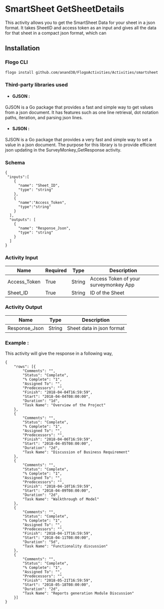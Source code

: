 
# SmartSheet GetSheetDetails

This activity allows you to get the SmartSheet Data for your sheet in a json format. It takes SheetID and access token as an input and gives all the data for that sheet in a compact json format, which can 

## Installation

### Flogo CLI

```
flogo install github.com/anand38/FlogoActivities/Activities/smartsheet
```

### Third-party libraries used
- #### GJSON :
GJSON is a Go package that provides a fast and simple way to get values from a json document. It has features such as one line retrieval, dot notation paths, iteration, and parsing json lines.
- #### SJSON :
SJSON is a Go package that provides a very fast and simple way to set a value in a json document. The purpose for this library is to provide efficient json updating in the SurveyMonkey_GetResponse activity.

### Schema

```
{
 "inputs":[
    {
      "name": "Sheet_ID",
      "type": "string"
    },
    {
      "name":"Access_Token",
      "type":"string"
    }
  ],
  "outputs": [
    {
      "name": "Response_Json",
      "type": "string"
    }
  ]
}
```

### Activity Input


| Name | Required | Type | Description |
| ---- | -------- | ---- |------------ |
| Access_Token | True | String | Access Token of your surveymonkey App |
| Sheet_ID  | True | String | ID of the Sheet |


### Activity Output


| Name | Type | Description |
| ---- | ---- | ----------- |
| Response_Json | String | Sheet data in json format |

### Example :
This activity will give the response in a following way,

```
{
	"rows": [{
		"Comments": "",
		"Status": "Complete",
		"% Complete": "1",
		"Assigned To": "",
		"Predecessors": "",
		"Finish": "2018-04-04T16:59:59",
		"Start": "2018-04-04T08:00:00",
		"Duration": "1d",
		"Task Name": "Overview of the Project"
	},
	{
		"Comments": "",
		"Status": "Complete",
		"% Complete": "1",
		"Assigned To": "",
		"Predecessors": "",
		"Finish": "2018-04-06T16:59:59",
		"Start": "2018-04-05T08:00:00",
		"Duration": "2d",
		"Task Name": "Discussion of Business Requirement"
	},
	{
		"Comments": "",
		"Status": "Complete",
		"% Complete": "1",
		"Assigned To": "",
		"Predecessors": "",
		"Finish": "2018-04-10T16:59:59",
		"Start": "2018-04-09T08:00:00",
		"Duration": "2d",
		"Task Name": "Walkthrough of Model"
	},
	{
		"Comments": "",
		"Status": "Complete",
		"% Complete": "1",
		"Assigned To": "",
		"Predecessors": "",
		"Finish": "2018-04-17T16:59:59",
		"Start": "2018-04-11T08:00:00",
		"Duration": "5d",
		"Task Name": "Functionality discussion"
	},
	{
		"Comments": "",
		"Status": "Complete",
		"% Complete": "1",
		"Assigned To": "",
		"Predecessors": "",
		"Finish": "2018-05-21T16:59:59",
		"Start": "2018-05-18T08:00:00",
		"Duration": "2d",
		"Task Name": "Reports generation Module Discussion"
	}]
}
```
